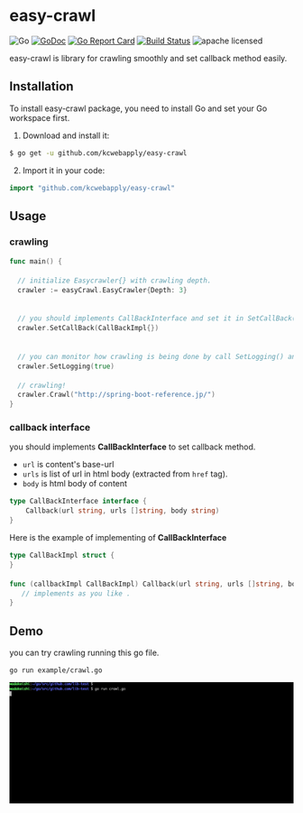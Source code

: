 # easy-crawl
![Go](https://img.shields.io/badge/Language-Go-6699FF.svg)
[![GoDoc](https://godoc.org/github.com/kcwebapply/easy-crawl?status.svg)](https://godoc.org/github.com/kcwebapply/easy-crawl)
[![Go Report Card](https://goreportcard.com/badge/github.com/kcwebapply/easy-crawl)](https://goreportcard.com/report/github.com/kcwebapply/easy-crawl)
[![Build Status](https://travis-ci.org/kcwebapply/easy-crawl.svg)](https://travis-ci.org/kcwebapply/easy-crawl)
![apache licensed](https://img.shields.io/badge/License-Apache_2.0-d94c32.svg)

easy-crawl is library for crawling smoothly and set callback method easily.

## Installation

To install easy-crawl package, you need to install Go and set your Go workspace first.

1. Download and install it:

```sh
$ go get -u github.com/kcwebapply/easy-crawl
```

2. Import it in your code:

```go
import "github.com/kcwebapply/easy-crawl"
```


## Usage
### crawling
```Go
func main() {

  // initialize Easycrawler{} with crawling depth.
  crawler := easyCrawl.EasyCrawler{Depth: 3}


  // you should implements CallBackInterface and set it in SetCallBack() method.
  crawler.SetCallBack(CallBackImpl{})


  // you can monitor how crawling is being done by call SetLogging() and set `true`.
  crawler.SetLogging(true)

  // crawling!
  crawler.Crawl("http://spring-boot-reference.jp/")
}


```

### callback interface
you should implements __CallBackInterface__ to set callback method.
- `url` is content's base-url
- `urls` is list of url in html body (extracted from `href` tag).
- `body` is html body of content
```Go
type CallBackInterface interface {
	Callback(url string, urls []string, body string)
}
```

Here is the example of implementing of __CallBackInterface__
```Go
type CallBackImpl struct {
}

func (callbackImpl CallBackImpl) Callback(url string, urls []string, body string) {
   // implements as you like .
}
```

## Demo
you can try crawling running this go file.
```
go run example/crawl.go
```


![sample-demo](example/image/demo-image.gif)
